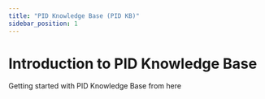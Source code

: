 ```yaml
---
title: "PID Knowledge Base (PID KB)"
sidebar_position: 1
---
```

# Introduction to PID Knowledge Base

Getting started with PID Knowledge Base from here
